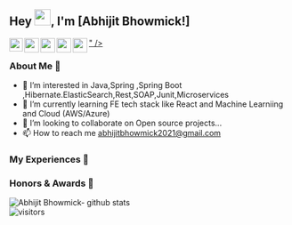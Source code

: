 ## Hey <img src="https://github.com/TheDudeThatCode/TheDudeThatCode/blob/master/Assets/Hi.gif" width="29px">, I'm [Abhijit Bhowmick!] <!--(https://kunal-kushwaha.github.io) -->

<a href="https://www.linkedin.com/in/abhijit-bhowmick-04299817/">
  <img align="left" width="24px" src="https://cdn.jsdelivr.net/npm/simple-icons@v3/icons/linkedin.svg"  />
</a>
<a href="https://twitter.com/abhijitbhowmick">
  <img align="left" width="26px" src="https://cdn.jsdelivr.net/npm/simple-icons@v3/icons/twitter.svg" />
</a>
<a href="mailto:abhijitbhowmick2021@gmail.com">
  <img align="left" width="26px" src="https://cdn.jsdelivr.net/npm/simple-icons@v3/icons/gmail.svg" />
</a>
<a href="https://www.youtube.com/channel/UCVnCdYb0CF5nukhVwn095Iw">
  <img align="left" width="26px" src="https://cdn.jsdelivr.net/npm/simple-icons@v3/icons/youtube.svg" />
</a>
<a href="https://discord.gg/eAeA8Zuzea">
  <img align="left" width="26px" src="https://img.icons8.com/cute-clipart/64/000000/discord-logo.png"/>" />
</a>

<!--<a href="http://dev.to/kunal">
  <img align="left" width="26px" src="https://cdn.jsdelivr.net/npm/simple-icons@v3/icons/medium.svg" />
</a>-->

<br />

### About Me 🚀
- 👀 I’m interested in Java,Spring ,Spring Boot ,Hibernate.ElasticSearch,Rest,SOAP,Junit,Microservices
- 🌱 I’m currently learning FE tech stack like React and Machine Learniing and Cloud (AWS/Azure)
- 💞️ I’m looking to collaborate on Open source projects...
- 📫 How to reach me abhijitbhowmick2021@gmail.com

### My Experiences 🙌


### Honors & Awards 🏅

![Abhijit Bhowmick- github stats](https://github-readme-stats.vercel.app/api?username=AbhijitBhowmick&show_icons=true&hide_border=true)
<br />
![visitors](https://visitor-badge.laobi.icu/badge?page_id=AbhijitBhowmick.AbhijitBhowmick)
